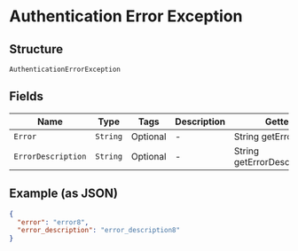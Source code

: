 
# Authentication Error Exception

## Structure

`AuthenticationErrorException`

## Fields

| Name | Type | Tags | Description | Getter | Setter |
|  --- | --- | --- | --- | --- | --- |
| `Error` | `String` | Optional | - | String getError() | setError(String error) |
| `ErrorDescription` | `String` | Optional | - | String getErrorDescription() | setErrorDescription(String errorDescription) |

## Example (as JSON)

```json
{
  "error": "error8",
  "error_description": "error_description8"
}
```


